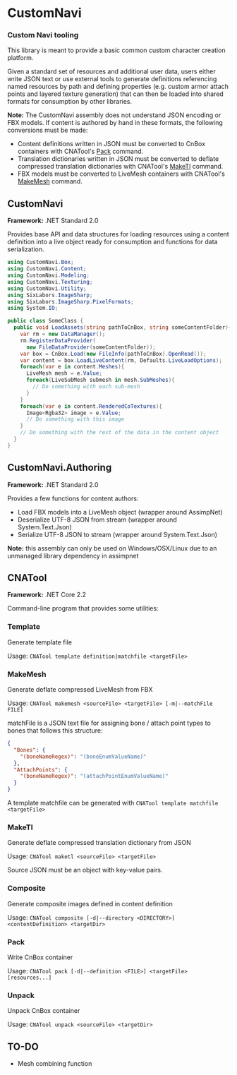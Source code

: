# CustomNavi
### Custom Navi tooling

This library is meant to provide a basic common custom character creation platform.

Given a standard set of resources and additional user data, users either write JSON text or use external tools to generate definitions referencing named resources by path and defining properties (e.g. custom armor attach points and layered texture generation) that can then be loaded into shared formats for consumption by other libraries.

**Note:** The CustomNavi assembly does not understand JSON encoding or FBX models. If content is authored by hand in these formats, the following conversions must be made:
* Content definitions written in JSON must be converted to CnBox containers with CNATool's [Pack](#Pack) command.
* Translation dictionaries written in JSON must be converted to deflate compressed translation dictionaries with CNATool's [MakeTl](#MakeTl) command.
* FBX models must be converted to LiveMesh containers with CNATool's [MakeMesh](#MakeMesh) command.

## CustomNavi

**Framework:** .NET Standard 2.0

Provides base API and data structures for loading resources using a content definition into a live object ready for consumption and functions for data serialization.

```csharp
using CustomNavi.Box;
using CustomNavi.Content;
using CustomNavi.Modeling;
using CustomNavi.Texturing;
using CustomNavi.Utility;
using SixLabors.ImageSharp;
using SixLabors.ImageSharp.PixelFormats;
using System.IO;

public class SomeClass {
  public void LoadAssets(string pathToCnBox, string someContentFolder){
    var rm = new DataManager();
    rm.RegisterDataProvider(
      new FileDataProvider(someContentFolder));
    var box = CnBox.Load(new FileInfo(pathToCnBox).OpenRead());
    var content = box.LoadLiveContent(rm, Defaults.LiveLoadOptions);
    foreach(var e in content.Meshes){
      LiveMesh mesh = e.Value;
      foreach(LiveSubMesh submesh in mesh.SubMeshes){
        // Do something with each sub-mesh
      }
    }
    foreach(var e in content.RenderedCoTextures){
      Image<Rgba32> image = e.Value;
      // Do something with this image
    }
    // Do something with the rest of the data in the content object
  }
}
```

## CustomNavi.Authoring

**Framework:** .NET Standard 2.0

Provides a few functions for content authors:
* Load FBX models into a LiveMesh object (wrapper around AssimpNet)
* Deserialize UTF-8 JSON from stream (wrapper around System.Text.Json)
* Serialize UTF-8 JSON to stream (wrapper around System.Text.Json)

**Note:** this assembly can only be used on Windows/OSX/Linux due to an unmanaged library dependency in assimpnet

## CNATool

**Framework:** .NET Core 2.2

Command-line program that provides some utilities:

### Template

Generate template file

Usage: `CNATool template definition|matchfile <targetFile>`

### MakeMesh

Generate deflate compressed LiveMesh from FBX

Usage: `CNATool makemesh <sourceFile> <targetFile> [-m|--matchFile FILE]`

matchFile is a JSON text file for assigning bone / attach point types to bones that follows this structure:

```json
{
  "Bones": {
    "(boneNameRegex)": "(boneEnumValueName)"
  },
  "AttachPoints": {
    "(boneNameRegex)": "(attachPointEnumValueName)"
  }
}
```
A template matchfile can be generated with `CNATool template matchfile <targetFile>`

### MakeTl

Generate deflate compressed translation dictionary from JSON

Usage: `CNATool maketl <sourceFile> <targetFile>`

Source JSON must be an object with key-value pairs.

### Composite

Generate composite images defined in content definition

Usage: `CNATool composite [-d|--directory <DIRECTORY>] <contentDefinition> <targetDir>`

### Pack

Write CnBox container

Usage: `CNATool pack [-d|--definition <FILE>] <targetFile> [resources...]`

### Unpack

Unpack CnBox container

Usage: `CNATool unpack <sourceFile> <targetDir>`

## TO-DO

* Mesh combining function
